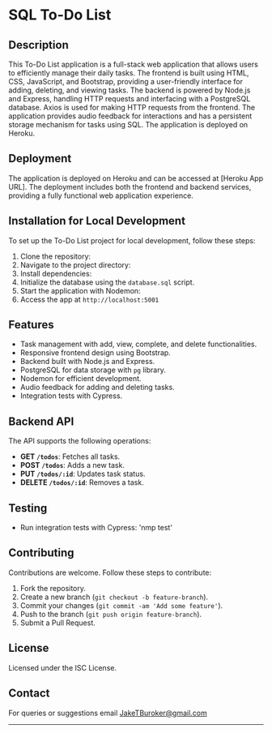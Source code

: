 # SQL To-Do List

## Description
This To-Do List application is a full-stack web application that allows users to efficiently manage their daily tasks. The frontend is built using HTML, CSS, JavaScript, and Bootstrap, providing a user-friendly interface for adding, deleting, and viewing tasks. The backend is powered by Node.js and Express, handling HTTP requests and interfacing with a PostgreSQL database. Axios is used for making HTTP requests from the frontend. The application provides audio feedback for interactions and has a persistent storage mechanism for tasks using SQL. The application is deployed on Heroku.

## Deployment
The application is deployed on Heroku and can be accessed at [Heroku App URL]. The deployment includes both the frontend and backend services, providing a fully functional web application experience.

## Installation for Local Development
To set up the To-Do List project for local development, follow these steps:

1. Clone the repository:
2. Navigate to the project directory:
3. Install dependencies:
4. Initialize the database using the `database.sql` script.
5. Start the application with Nodemon:
6. Access the app at `http://localhost:5001`

## Features
- Task management with add, view, complete, and delete functionalities.
- Responsive frontend design using Bootstrap.
- Backend built with Node.js and Express.
- PostgreSQL for data storage with `pg` library.
- Nodemon for efficient development.
- Audio feedback for adding and deleting tasks.
- Integration tests with Cypress.

## Backend API
The API supports the following operations:

- **GET `/todos`**: Fetches all tasks.
- **POST `/todos`**: Adds a new task.
- **PUT `/todos/:id`**: Updates task status.
- **DELETE `/todos/:id`**: Removes a task.

## Testing
- Run integration tests with Cypress: 'nmp test'


## Contributing
Contributions are welcome. Follow these steps to contribute:

1. Fork the repository.
2. Create a new branch (`git checkout -b feature-branch`).
3. Commit your changes (`git commit -am 'Add some feature'`).
4. Push to the branch (`git push origin feature-branch`).
5. Submit a Pull Request.

## License
Licensed under the ISC License.

## Contact
For queries or suggestions email JakeTBuroker@gmail.com

---
